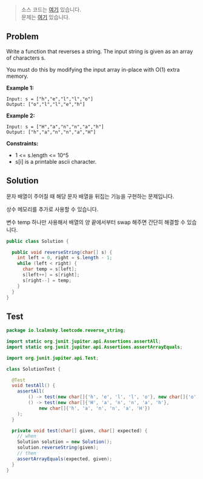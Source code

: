> 소스 코드는 [여기](https://github.com/lcalmsky/leetcode/blob/master/src/main/java/io/lcalmsky/leetcode/reverse_string/Solution.java) 있습니다.  
> 문제는 [여기](https://leetcode.com/problems/reverse-string/) 있습니다.

## Problem

Write a function that reverses a string. The input string is given as an array of characters s.

You must do this by modifying the input array in-place with O(1) extra memory.

**Example 1:**
```text
Input: s = ["h","e","l","l","o"]
Output: ["o","l","l","e","h"]
```
**Example 2:**
```text
Input: s = ["H","a","n","n","a","h"]
Output: ["h","a","n","n","a","H"]
```

**Constraints:**

* 1 <= s.length <= 10^5
* s[i] is a printable ascii character.

## Solution

문자 배열이 주어질 때 해당 문자 배열을 뒤집는 기능을 구현하는 문제입니다.

상수 메모리를 추가로 사용할 수 있습니다.

변수 temp 하나만 사용해서 배열의 양 끝에서부터 swap 해주면 간단히 해결할 수 있습니다.

```java
public class Solution {

  public void reverseString(char[] s) {
    int left = 0, right = s.length - 1;
    while (left < right) {
      char temp = s[left];
      s[left++] = s[right];
      s[right--] = temp;
    }
  }
}
```

## Test

```java
package io.lcalmsky.leetcode.reverse_string;

import static org.junit.jupiter.api.Assertions.assertAll;
import static org.junit.jupiter.api.Assertions.assertArrayEquals;

import org.junit.jupiter.api.Test;

class SolutionTest {

  @Test
  void testAll() {
    assertAll(
        () -> test(new char[]{'h', 'e', 'l', 'l', 'o'}, new char[]{'o', 'l', 'l', 'e', 'h'}),
        () -> test(new char[]{'H', 'a', 'n', 'n', 'a', 'h'},
            new char[]{'h', 'a', 'n', 'n', 'a', 'H'})
    );
  }

  private void test(char[] given, char[] expected) {
    // when
    Solution solution = new Solution();
    solution.reverseString(given);
    // then
    assertArrayEquals(expected, given);
  }
}
```